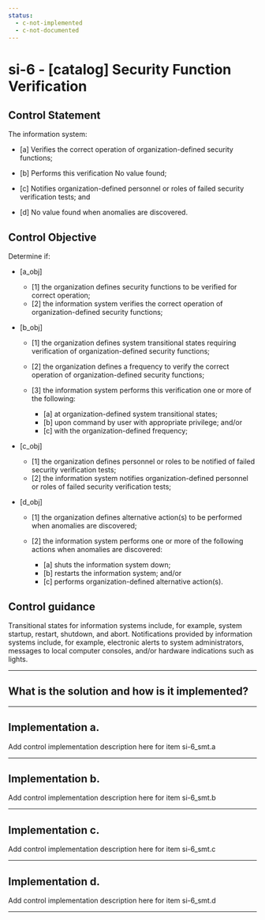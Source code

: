 ```yaml
---
status:
  - c-not-implemented
  - c-not-documented
---
```


# si-6 - \[catalog\] Security Function Verification

## Control Statement

The information system:

- \[a\] Verifies the correct operation of organization-defined security functions;

- \[b\] Performs this verification No value found;

- \[c\] Notifies organization-defined personnel or roles of failed security verification tests; and

- \[d\]  No value found when anomalies are discovered.

## Control Objective

Determine if:

- \[a_obj\]

  - \[1\] the organization defines security functions to be verified for correct operation;
  - \[2\] the information system verifies the correct operation of organization-defined security functions;

- \[b_obj\]

  - \[1\] the organization defines system transitional states requiring verification of organization-defined security functions;
  - \[2\] the organization defines a frequency to verify the correct operation of organization-defined security functions;
  - \[3\] the information system performs this verification one or more of the following:

    - \[a\] at organization-defined system transitional states;
    - \[b\] upon command by user with appropriate privilege; and/or
    - \[c\] with the organization-defined frequency;

- \[c_obj\]

  - \[1\] the organization defines personnel or roles to be notified of failed security verification tests;
  - \[2\] the information system notifies organization-defined personnel or roles of failed security verification tests;

- \[d_obj\]

  - \[1\] the organization defines alternative action(s) to be performed when anomalies are discovered;
  - \[2\] the information system performs one or more of the following actions when anomalies are discovered:

    - \[a\] shuts the information system down;
    - \[b\] restarts the information system; and/or
    - \[c\] performs organization-defined alternative action(s).

## Control guidance

Transitional states for information systems include, for example, system startup, restart, shutdown, and abort. Notifications provided by information systems include, for example, electronic alerts to system administrators, messages to local computer consoles, and/or hardware indications such as lights.

______________________________________________________________________

## What is the solution and how is it implemented?

<!-- Please leave this section blank and enter implementation details in the parts below. -->

______________________________________________________________________

## Implementation a.

Add control implementation description here for item si-6_smt.a

______________________________________________________________________

## Implementation b.

Add control implementation description here for item si-6_smt.b

______________________________________________________________________

## Implementation c.

Add control implementation description here for item si-6_smt.c

______________________________________________________________________

## Implementation d.

Add control implementation description here for item si-6_smt.d

______________________________________________________________________
